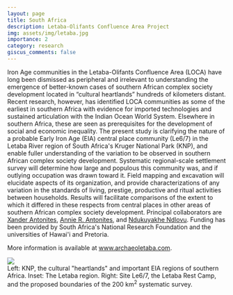 ```yaml
---
layout: page
title: South Africa
description: Letaba-Olifants Confluence Area Project
img: assets/img/letaba.jpg
importance: 2
category: research
giscus_comments: false
---
```


Iron Age communities in the Letaba-Olifants Confluence Area (LOCA) have long been dismissed as peripheral and irrelevant to understanding the emergence of better-known cases of southern African complex society development located in “cultural heartlands” hundreds of kilometers distant. Recent research, however, has identified LOCA communities as some of the earliest in southern Africa with evidence for imported technologies and sustained articulation with the Indian Ocean World System. Elsewhere in southern Africa, these are seen as prerequisites for the development of social and economic inequality. The present study is clarifying the nature of a probable Early Iron Age (EIA) central place community (Le6/7) in the Letaba River region of South Africa's Kruger National Park (KNP), and enable fuller understanding of the variation to be observed in southern African complex society development. Systematic regional-scale settlement survey will determine how large and populous this community was, and if outlying occupation was drawn toward it. Field mapping and excavation will elucidate aspects of its organization, and provide characterizations of any variation in the standards of living, prestige, productive and ritual activities between households. Results will facilitate comparisons of the extent to which it differed in these respects from central places in other areas of southern African complex society development. Principal collaborators are <a href="https://www.up.ac.za/anthropology-archaeology/article/2901309/dr-xander-antonites">Xander Antonites<a/>, <a href="https://www.researchgate.net/profile/Annie-Antonites">Annie R. Antonites<a/>, and <a href="https://scholar.google.co.za/citations?user=OpWVI7wAAAAJ&hl=en">Ndukuyakhe Ndlovu<a/>. Funding has been provided by South Africa's National Research Foundation and the universities of Hawai'i and Pretoria.

More information is available at <a href= "https://www.archaeoletaba.com">www.archaeoletaba.com</a>.

<div class="img_row">
    <img class="col three" src="{{ site.baseurl }}/assets/img/loca.jpg">
</div>
<div class="col three caption">
Left: KNP, the cultural "heartlands" and important EIA regions of southern Africa. Inset: The Letaba region. Right: Site Le6/7, the Letaba Rest Camp, and the proposed boundaries of the 200 km<sup>2</sup> systematic survey.
</div>
